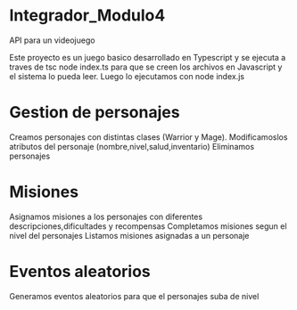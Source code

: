 # Integrador_Modulo4
API para un videojuego

Este proyecto es un juego basico desarrollado en Typescript y se ejecuta a traves de tsc node index.ts para que se creen los 
archivos en Javascript y el sistema lo pueda leer. Luego lo ejecutamos con node index.js

# Gestion de personajes

Creamos personajes con distintas clases (Warrior y Mage).
Modificamoslos atributos del personaje (nombre,nivel,salud,inventario)
Eliminamos personajes

# Misiones

Asignamos misiones a los personajes con diferentes descripciones,dificultades y recompensas
Completamos misiones segun el nivel del personajes
Listamos misiones asignadas a un personaje

# Eventos aleatorios

Generamos eventos aleatorios para que el personajes suba de nivel
